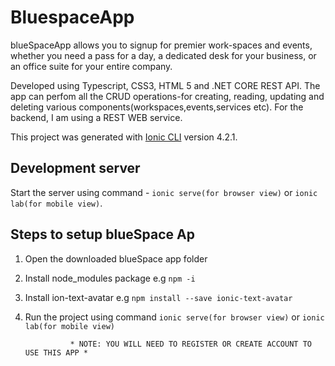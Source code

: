 # BluespaceApp
blueSpaceApp allows you to signup for premier work-spaces and events, whether you need a pass for a day, a dedicated desk for your business, or an office suite for your entire company.

Developed using Typescript, CSS3, HTML 5 and .NET CORE REST API.
The app can perfom all the CRUD operations-for creating, reading, updating and deleting various components(workspaces,events,services etc). For the backend, 
I am using a REST WEB service.

This project was generated with [Ionic CLI](https://ionicframework.com/docs/cli/) version 4.2.1.

## Development server

Start the server using command -  `ionic serve(for browser view)` or `ionic lab(for mobile view)`.

## Steps to setup blueSpace Ap

1. Open the downloaded blueSpace app folder
2. Install node_modules package e.g `npm -i`
3. Install ion-text-avatar e.g `npm install --save ionic-text-avatar`
4. Run the project using command `ionic serve(for browser view)` or `ionic lab(for mobile view)`


                 * NOTE: YOU WILL NEED TO REGISTER OR CREATE ACCOUNT TO USE THIS APP *
